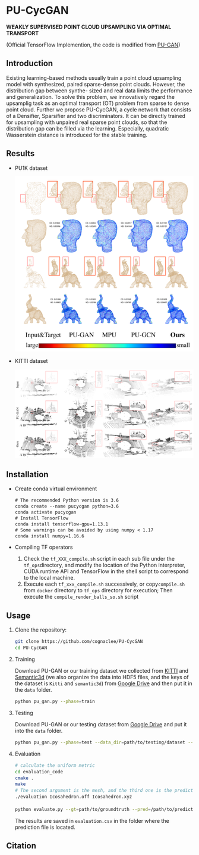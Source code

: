 # PU-CycGAN

**WEAKLY SUPERVISED POINT CLOUD UPSAMPLING VIA OPTIMAL TRANSPORT**

(Official TensorFlow Implemention, the code is modified from [PU-GAN](https://github.com/liruihui/PU-GAN))

## Introduction

Existing learning-based methods usually train a point cloud upsampling model with synthesized, paired sparse-dense point clouds. However, the distribution gap between synthe-
sized and real data limits the performance and generalization. To solve this problem, we innovatively regard the upsamplig task as an optimal transport (OT) problem from sparse to dense point cloud. Further we propose PU-CycGAN, a cycle network that consists of a Densifier, Sparsifier and two discriminators. It can be directly trained for upsampling
with unpaired real sparse point clouds, so that the distribution gap can be filled via the learning. Especially, quadratic Wasserstein distance is introduced for the stable training.

## Results
* PU1K dataset

    ![](Docs/imgs/imagenet.png)

* KITTI dataset

    ![](Docs/imgs/kitti.png)


## Installation

* Create conda virtual environment

    ```shell
    # The recommended Python version is 3.6
    conda create --name pucycgan python=3.6
    conda activate pucycgan
    # Install TensorFlow
    conda install tensorflow-gpu=1.13.1
    # Some warnings can be avoided by using numpy < 1.17
    conda install numpy=1.16.6
    ```

* Compiling TF operators

    1. Check the `tf_XXX_compile.sh` script in each sub file under the `tf_ops`directory, and modify the location of the Python interpreter, CUDA runtime API and TensorFlow in the shell script to correspond to the local machine.
    2. Execute each `tf_xxx_compile.sh` successively, or copy`compile.sh` from `docker` directory to `tf_ops` directory for execution; Then execute the `compile_render_balls_so.sh` script


## Usage

1. Clone the repository:

    ```bash
    git clone https://github.com/cognaclee/PU-CycGAN
    cd PU-CycGAN
    ```

2. Training

    Download PU-GAN or our training dataset we collected from [KITTI](http://www.cvlibs.net/datasets/kitti/) and [Semantic3d](http://www.semantic3d.net) (we also organize the data into HDF5 files, and the keys of the dataset is `Kitti` and `semantic3d`) from [Google Drive](https://drive.google.com/drive/folders/1SJhQmvLe53aKAJR_EOcKgr323DeZYiNR?usp=sharing) and then put it in the `data` folder.

    ```bash
    python pu_gan.py --phase=train
    ```

3. Testing

    Download PU-GAN or our testing dataset from [Google Drive](https://drive.google.com/drive/folders/1SJhQmvLe53aKAJR_EOcKgr323DeZYiNR?usp=sharing) and put it into the `data` folder.

    ```bash
    python pu_gan.py --phase=test --data_dir=path/to/testing/dataset --out_folder=path/to/output/folder
    ```

4. Evaluation

    ```bash
    # calculate the uniform metric
    cd evaluation_code
    cmake .
    make
    # The second argument is the mesh, and the third one is the predicted points
    ./evaluation Icosahedron.off Icosahedron.xyz

    python evaluate.py --gt=path/to/groundtruth --pred=/path/to/prediction
    ```

   The results are saved in `evaluation.csv` in the folder where the prediction file is located.

## Citation
